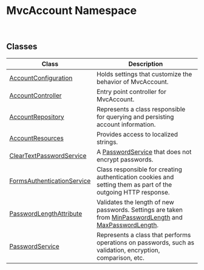 MvcAccount Namespace
====================
 


Classes
-------

Class                           | Description                                                                                                        
------------------------------- | ------------------------------------------------------------------------------------------------------------------ 
[AccountConfiguration][1]       | Holds settings that customize the behavior of MvcAccount.                                                          
[AccountController][2]          | Entry point controller for MvcAccount.                                                                             
[AccountRepository][3]          | Represents a class responsible for querying and persisting account information.                                    
[AccountResources][4]           | Provides access to localized strings.                                                                              
[ClearTextPasswordService][5]   | A [PasswordService][6] that does not encrypt passwords.                                                            
[FormsAuthenticationService][7] | Class responsible for creating authentication cookies and setting them as part of the outgoing HTTP response.      
[PasswordLengthAttribute][8]    | Validates the length of new passwords. Settings are taken from [MinPasswordLength][9] and [MaxPasswordLength][10]. 
[PasswordService][6]            | Represents a class that performs operations on passwords, such as validation, encryption, comparison, etc.         

[1]: AccountConfiguration/README.md
[2]: AccountController/README.md
[3]: AccountRepository/README.md
[4]: AccountResources/README.md
[5]: ClearTextPasswordService/README.md
[6]: PasswordService/README.md
[7]: FormsAuthenticationService/README.md
[8]: PasswordLengthAttribute/README.md
[9]: AccountConfiguration/MinPasswordLength.md
[10]: AccountConfiguration/MaxPasswordLength.md
